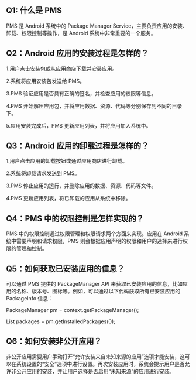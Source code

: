 ## Q1: 什么是 PMS

PMS 是 Android 系统中的 Package Manager Service，主要负责应用的安装、卸载、权限控制等操作，是 Android 系统中非常重要的一个服务。

## Q2：Android 应用的安装过程是怎样的？

1.用户点击安装包或从应用商店下载并安装应用。

2.系统将应用安装包发送给 PMS。

3.PMS 验证应用是否具有正确的签名，并检查应用的权限等信息。

4.PMS 开始解压应用包，并将应用数据、资源、代码等分别保存到不同的目录下。

5.应用安装完成后，PMS 更新应用列表，并将应用加入系统中。

## Q3：Android 应用的卸载过程是怎样的？

1.用户点击应用的卸载按钮或通过应用商店进行卸载。

2.系统将卸载请求发送到 PMS。

3.PMS 停止应用的运行，并删除应用的数据、资源、代码等文件。

4.PMS 更新应用列表，将已卸载的应用从系统中移除。

## Q4：PMS 中的权限控制是怎样实现的？

PMS 中的权限控制通过权限管理和权限请求两个方面来实现。应用在 Android 系统中需要声明和请求权限，PMS 则会根据应用声明的权限和用户的选择来进行权限的管理和控制。

## Q5：如何获取已安装应用的信息？

可以通过 PMS 提供的 PackageManager API 来获取已安装应用的信息，比如应用的名称、版本号、图标等。例如，可以通过以下代码获取所有已安装应用的 PackageInfo 信息：

PackageManager pm = context.getPackageManager();

List packages = pm.getInstalledPackages(0);

## Q6：如何安装非公开应用？

非公开应用需要用户手动打开“允许安装来自未知来源的应用”选项才能安装，这可以在系统设置的“安全”选项中进行设置。再次安装应用时，系统会提示用户是否允许非公开应用的安装，并让用户选择是否启用“未知来源”的应用进行安装。
